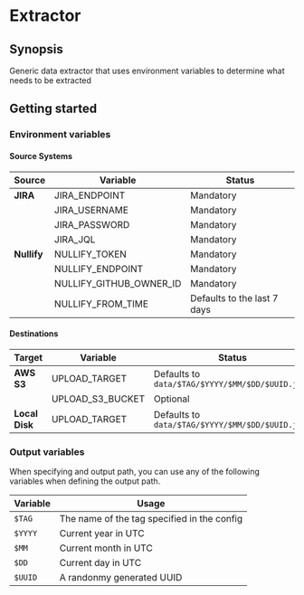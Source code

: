 # Extractor

## Synopsis

Generic data extractor that uses environment variables to determine what needs to be extracted

## Getting started

### Environment variables

#### Source Systems

|**Source**|**Variable**|**Status**|
|--|--|--|
|**JIRA**|JIRA_ENDPOINT|Mandatory|
||JIRA_USERNAME|Mandatory|
||JIRA_PASSWORD|Mandatory|
||JIRA_JQL|Mandatory|
|**Nullify**|NULLIFY_TOKEN|Mandatory|
||NULLIFY_ENDPOINT|Mandatory|
||NULLIFY_GITHUB_OWNER_ID|Mandatory|
||NULLIFY_FROM_TIME|Defaults to the last 7 days|

#### Destinations

|**Target**|**Variable**|**Status**|
|--|--|--|
|**AWS S3**|UPLOAD_TARGET|Defaults to `data/$TAG/$YYYY/$MM/$DD/$UUID.json`|
||UPLOAD_S3_BUCKET|Optional|
|**Local Disk**|UPLOAD_TARGET|Defaults to `data/$TAG/$YYYY/$MM/$DD/$UUID.json`|

### Output variables

When specifying and output path, you can use any of the following variables when defining the output path.

|**Variable**|**Usage**|
|--|--|
|`$TAG`|The name of the tag specified in the config|
|`$YYYY`|Current year in UTC|
|`$MM`|Current month in UTC|
|`$DD`|Current day in UTC|
|`$UUID`|A randonmy generated UUID|
